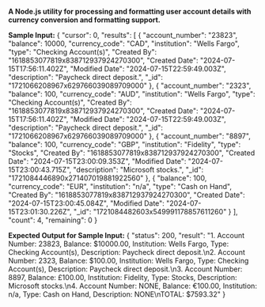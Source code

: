 **A Node.js utility for processing and formatting user account details with currency conversion and formatting support.**

**Sample Input:**
{
  "cursor": 0,
  "results": [
    {
      "account_number": "23823",
      "balance": 10000,
      "currency_code": "CAD",
      "institution": "Wells Fargo",
      "type": "Checking Account(s)",
      "Created By": "1618853077819x838712937924270300",
      "Created Date": "2024-07-15T17:56:11.402Z",
      "Modified Date": "2024-07-15T22:59:49.003Z",
      "description": "Paycheck direct deposit.",
      "_id": "1721066208967x629766039089709000"
    },
    {
      "account_number": "2323",
      "balance": 100,
      "currency_code": "AUD",
      "institution": "Wells Fargo",
      "type": "Checking Account(s)",
      "Created By": "1618853077819x838712937924270300",
      "Created Date": "2024-07-15T17:56:11.402Z",
      "Modified Date": "2024-07-15T22:59:49.003Z",
      "description": "Paycheck direct deposit.",
      "_id": "1721066208967x629766039089709000"
    },
    {
      "account_number": "8897",
      "balance": 100,
      "currency_code": "GBP",
      "institution": "Fidelity",
      "type": "Stocks",
      "Created By": "1618853077819x838712937924270300",
      "Created Date": "2024-07-15T23:00:09.353Z",
      "Modified Date": "2024-07-15T23:00:43.715Z",
      "description": "Microsoft stocks.",
      "_id": "1721084446890x271407019881922560"
    },
    {
      "balance": 100,
      "currency_code": "EUR",
      "institution": "n/a",
      "type": "Cash on Hand",
      "Created By": "1618853077819x838712937924270300",
      "Created Date": "2024-07-15T23:00:45.084Z",
      "Modified Date": "2024-07-15T23:01:30.226Z",
      "_id": "1721084482603x549991178857611260"
    }
  ],
  "count": 4,
  "remaining": 0
}

**Expected Output for Sample Input:**
{
"status": 200,
"result": "1. Account Number: 23823, Balance: $10000.00, Institution: Wells Fargo, Type: Checking Account(s), Description: Paycheck direct deposit.\n2. Account Number: 2323, Balance: $100.00, Institution: Wells Fargo, Type: Checking Account(s), Description: Paycheck direct deposit.\n3. Account Number: 8897, Balance: £100.00, Institution: Fidelity, Type: Stocks, Description: Microsoft stocks.\n4. Account Number: NONE, Balance: €100.00, Institution: n/a, Type: Cash on Hand, Description: NONE\nTOTAL: $7593.32"
}
 

